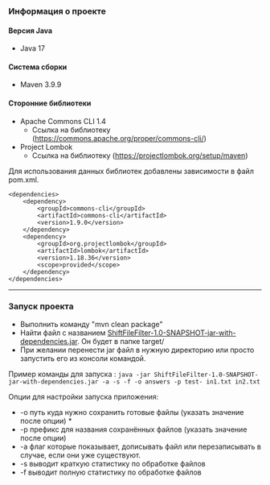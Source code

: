 ### Информация о проекте

#### Версия Java

- Java 17

#### Система сборки

- Maven 3.9.9

#### Сторонние библиотеки

- Apache Commons CLI 1.4
    - Ссылка на библиотеку (https://commons.apache.org/proper/commons-cli/)
- Project Lombok
  - Ссылка на библиотеку (https://projectlombok.org/setup/maven)

Для использования данных библиотек добавлены зависимости в файл pom.xml.

    <dependencies>
        <dependency>
            <groupId>commons-cli</groupId>
            <artifactId>commons-cli</artifactId>
            <version>1.9.0</version>
        </dependency>
        <dependency>
            <groupId>org.projectlombok</groupId>
            <artifactId>lombok</artifactId>
            <version>1.18.36</version>
            <scope>provided</scope>
        </dependency>
    </dependencies>
---

### Запуск проекта

- Выполнить команду "mvn clean package"
- Найти файл с названием [ShiftFileFilter-1.0-SNAPSHOT-jar-with-dependencies.jar](target/ShiftFileFilter-1.0-SNAPSHOT-jar-with-dependencies.jar). Он будет в папке target/
- При желании перенести jar файл в нужную директорию или просто запустить его из консоли командой.

Пример команды для запуска :
`` java -jar ShiftFileFilter-1.0-SNAPSHOT-jar-with-dependencies.jar -a -s -f -o answers -p test- in1.txt in2.txt
``

Опции для настройки запуска приложения:
- -o путь куда нужно сохранить готовые файлы (указать значение после опции) *
- -p префикс для названия сохранённых файлов (указать значение после опции)
- -a флаг которые показывает, дописывать файл или перезаписывать в случае, если они уже существуют.
- -s выводит краткую статистику по обработке файлов
- -f выводит полную статистику по обработке файлов